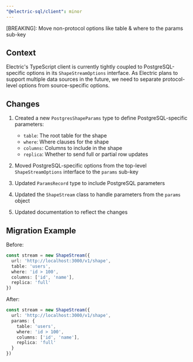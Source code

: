 ```yaml
---
"@electric-sql/client": minor
---
```


[BREAKING]: Move non-protocol options like table & where to the params sub-key

## Context

Electric's TypeScript client is currently tightly coupled to PostgreSQL-specific options in its `ShapeStreamOptions` interface. As Electric plans to support multiple data sources in the future, we need to separate protocol-level options from source-specific options.

## Changes

1. Created a new `PostgresShapeParams` type to define PostgreSQL-specific parameters:
   - `table`: The root table for the shape
   - `where`: Where clauses for the shape
   - `columns`: Columns to include in the shape
   - `replica`: Whether to send full or partial row updates

2. Moved PostgreSQL-specific options from the top-level `ShapeStreamOptions` interface to the `params` sub-key
3. Updated `ParamsRecord` type to include PostgreSQL parameters
4. Updated the `ShapeStream` class to handle parameters from the `params` object
5. Updated documentation to reflect the changes

## Migration Example

Before:
```typescript
const stream = new ShapeStream({
  url: 'http://localhost:3000/v1/shape',
  table: 'users',
  where: 'id > 100',
  columns: ['id', 'name'],
  replica: 'full'
})
```

After:
```typescript
const stream = new ShapeStream({
  url: 'http://localhost:3000/v1/shape',
  params: {
    table: 'users',
    where: 'id > 100',
    columns: ['id', 'name'],
    replica: 'full'
  }
})
```
